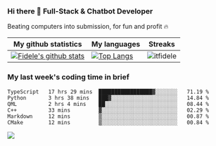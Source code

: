 ### Hi there 👋 Full-Stack & Chatbot Developer
<p>Beating computers into submission, for fun and profit 🔥</p>

|My github statistics|My languages|Streaks|
|-|-|-|
|[![Fidele's github stats](https://github-readme-stats.vercel.app/api?username=itfidele&count_private=true&show_icons=true&theme=dark&hide_title=true)](https://github.com/itfidele)|[![Top Langs](https://github-readme-stats.vercel.app/api/top-langs/?username=itfidele&show_icons=true&langs_count=10&theme=dark&layout=compact&hide_title=true)](https://github.com/itfidele)|![itfidele](https://github-readme-streak-stats.herokuapp.com/?user=itfidele&theme=dark)

### My last week's coding time in brief
<!--START_SECTION:waka-->

```text
TypeScript   17 hrs 29 mins  █████████████████▓░░░░░░░   71.19 %
Python       3 hrs 38 mins   ███▓░░░░░░░░░░░░░░░░░░░░░   14.84 %
QML          2 hrs 4 mins    ██░░░░░░░░░░░░░░░░░░░░░░░   08.44 %
C++          33 mins         ▓░░░░░░░░░░░░░░░░░░░░░░░░   02.29 %
Markdown     12 mins         ▒░░░░░░░░░░░░░░░░░░░░░░░░   00.87 %
CMake        12 mins         ▒░░░░░░░░░░░░░░░░░░░░░░░░   00.84 %
```

<!--END_SECTION:waka-->

![](https://komarev.com/ghpvc/?username=itfidele)
